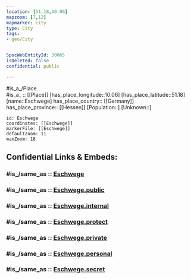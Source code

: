 ```yaml
---
location: [51.18,10.06] 
mapzoom: [7,12] 
mapmarker: city 
type: City
tags:
- geo/City


SpocWebEntityId: 30065
isDeleted: false
confidential: public

---
```

#is_a_/Place  
#is_a_ :: [[Place]] 
[has_place_longitude::10.06] 
[has_place_latitude::51.18] 
[name::Eschwege] 
has_place_country:: [[Germany]]  
has_place_province:: [[Hessen]] 
[Population::] 
[Unknown::] 


```leaflet
id: Eschwege
coordinates: [[Eschwege]] 
markerFile: [[Eschwege]] 
defaultZoom: 11 
maxZoom: 18
```


## Confidential Links & Embeds: 

### #is_/same_as :: [Eschwege](/_Standards/Earth/Continent/Europe/Europe~Central/Germany/Germany~West/Hessen/counties~Hessen/Werra-Meißner-Kreis/cities~Werra-Meißner/Eschwege.md) 

### #is_/same_as :: [Eschwege.public](/_public/Earth/Continent/Europe/Europe~Central/Germany/Germany~West/Hessen/counties~Hessen/Werra-Meißner-Kreis/cities~Werra-Meißner/Eschwege.public.md) 

### #is_/same_as :: [Eschwege.internal](/_internal/Earth/Continent/Europe/Europe~Central/Germany/Germany~West/Hessen/counties~Hessen/Werra-Meißner-Kreis/cities~Werra-Meißner/Eschwege.internal.md) 

### #is_/same_as :: [Eschwege.protect](/_protect/Earth/Continent/Europe/Europe~Central/Germany/Germany~West/Hessen/counties~Hessen/Werra-Meißner-Kreis/cities~Werra-Meißner/Eschwege.protect.md) 

### #is_/same_as :: [Eschwege.private](/_private/Earth/Continent/Europe/Europe~Central/Germany/Germany~West/Hessen/counties~Hessen/Werra-Meißner-Kreis/cities~Werra-Meißner/Eschwege.private.md) 

### #is_/same_as :: [Eschwege.personal](/_personal/Earth/Continent/Europe/Europe~Central/Germany/Germany~West/Hessen/counties~Hessen/Werra-Meißner-Kreis/cities~Werra-Meißner/Eschwege.personal.md) 

### #is_/same_as :: [Eschwege.secret](/_secret/Earth/Continent/Europe/Europe~Central/Germany/Germany~West/Hessen/counties~Hessen/Werra-Meißner-Kreis/cities~Werra-Meißner/Eschwege.secret.md)

